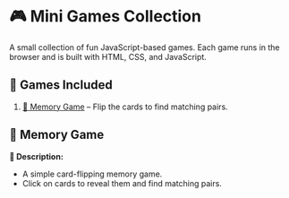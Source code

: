 # 🎮 Mini Games Collection

A small collection of fun JavaScript-based games. Each game runs in the browser and is built with HTML, CSS, and JavaScript.

## 🚀 Games Included
1. [🧠 Memory Game](#-memory-game) – Flip the cards to find matching pairs.

## 🧠 Memory Game

**📍 Description:**  
- A simple card-flipping memory game.
- Click on cards to reveal them and find matching pairs.

